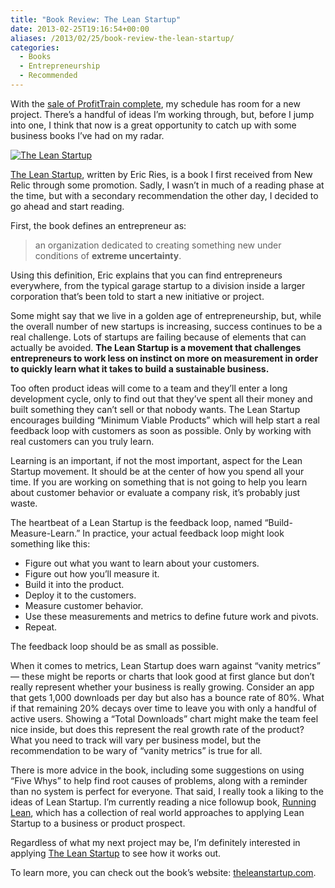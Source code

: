 ```yaml
---
title: "Book Review: The Lean Startup"
date: 2013-02-25T19:16:54+00:00
aliases: /2013/02/25/book-review-the-lean-startup/
categories:
  - Books
  - Entrepreneurship
  - Recommended
---
```


With the [sale of ProfitTrain complete][1], my schedule has room for a new project. There&#8217;s a handful of ideas I&#8217;m working through, but, before I jump into one, I think that now is a great opportunity to catch up with some business books I&#8217;ve had on my radar.

[![The Lean Startup][2]][3]

[The Lean Startup][3], written by Eric Ries, is a book I first received from New Relic through some promotion. Sadly, I wasn&#8217;t in much of a reading phase at the time, but with a secondary recommendation the other day, I decided to go ahead and start reading.

First, the book defines an entrepreneur as:

> an organization dedicated to creating something new under conditions of **extreme uncertainty**.

Using this definition, Eric explains that you can find entrepreneurs everywhere, from the typical garage startup to a division inside a larger corporation that&#8217;s been told to start a new initiative or project.

Some might say that we live in a golden age of entrepreneurship, but, while the overall number of new startups is increasing, success continues to be a real challenge. Lots of startups are failing because of elements that can actually be avoided. **The Lean Startup is a movement that challenges entrepreneurs to work less on instinct on more on measurement in order to quickly learn what it takes to build a sustainable business.**

Too often product ideas will come to a team and they&#8217;ll enter a long development cycle, only to find out that they&#8217;ve spent all their money and built something they can&#8217;t sell or that nobody wants. The Lean Startup encourages building &#8220;Minimum Viable Products&#8221; which will help start a real feedback loop with customers as soon as possible. Only by working with real customers can you truly learn.

Learning is an important, if not the most important, aspect for the Lean Startup movement. It should be at the center of how you spend all your time. If you are working on something that is not going to help you learn about customer behavior or evaluate a company risk, it&#8217;s probably just waste.

The heartbeat of a Lean Startup is the feedback loop, named &#8220;Build-Measure-Learn.&#8221; In practice, your actual feedback loop might look something like this:

- Figure out what you want to learn about your customers.
- Figure out how you&#8217;ll measure it.
- Build it into the product.
- Deploy it to the customers.
- Measure customer behavior.
- Use these measurements and metrics to define future work and pivots.
- Repeat.

The feedback loop should be as small as possible.

When it comes to metrics, Lean Startup does warn against &#8220;vanity metrics&#8221; &#8212; these might be reports or charts that look good at first glance but don&#8217;t really represent whether your business is really growing. Consider an app that gets 1,000 downloads per day but also has a bounce rate of 80%. What if that remaining 20% decays over time to leave you with only a handful of active users. Showing a &#8220;Total Downloads&#8221; chart might make the team feel nice inside, but does this represent the real growth rate of the product? What you need to track will vary per business model, but the recommendation to be wary of &#8220;vanity metrics&#8221; is true for all.

There is more advice in the book, including some suggestions on using &#8220;Five Whys&#8221; to help find root causes of problems, along with a reminder than no system is perfect for everyone. That said, I really took a liking to the ideas of Lean Startup. I&#8217;m currently reading a nice followup book, [Running Lean][4], which has a collection of real world approaches to applying Lean Startup to a business or product prospect.

Regardless of what my next project may be, I&#8217;m definitely interested in applying [The Lean Startup][3] to see how it works out.

To learn more, you can check out the book&#8217;s website: [theleanstartup.com][5].

[1]: http://blog.clickablebliss.com/2013/02/18/profittrain-acquired-by-razorant-software/
[2]: http://mikezornek.com/media/images/theleanstartup_book_cover.png "The Lean Startup"
[3]: http://www.amazon.com/gp/product/0307887898/ref=as_li_ss_tl?ie=UTF8&camp=1789&creative=390957&creativeASIN=0307887898&linkCode=as2&tag=mikezornekcom-20
[4]: http://www.amazon.com/gp/product/1449305172/ref=as_li_ss_tl?ie=UTF8&camp=1789&creative=390957&creativeASIN=1449305172&linkCode=as2&tag=mikezornekcom-20
[5]: http://theleanstartup.com
